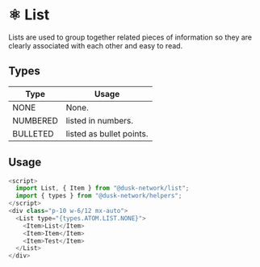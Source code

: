 # ⚛️ List

Lists are used to group together related pieces of information so they are clearly associated with each other and easy to read.

## Types

| Type     | Usage                   |
| -------- | ----------------------- |
| NONE     | None.                   |
| NUMBERED | listed in numbers.      |
| BULLETED | listed as bullet points.|

## Usage

```js
<script>
  import List, { Item } from "@dusk-network/list";
  import { types } from "@dusk-network/helpers";
</script>
<div class="p-10 w-6/12 mx-auto">
  <List type="{types.ATOM.LIST.NONE}">
    <Item>List</Item>
    <Item>Item</Item>
    <Item>Test</Item>
  </List>
</div>
```